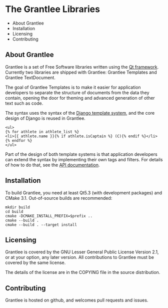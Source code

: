 
The Grantlee Libraries
======================

* About Grantlee
* Installation
* Licensing
* Contributing

About Grantlee
--------------

Grantlee is a set of Free Software libraries written using the [Qt framework](http://code.qt.io).
Currently two libraries are shipped with Grantlee: Grantlee Templates and Grantlee
TextDocument.

The goal of Grantlee Templates is to make it easier for application developers to
separate the structure of documents from the data they contain, opening the door
for theming and advanced generation of other text such as code.

The syntax uses the syntax of the [Django template system](https://docs.djangoproject.com/en/1.9/ref/templates/language/), and
the core design of Django is reused in Grantlee.

    <ul>
    {% for athlete in athlete_list %}
    <li>{{ athlete.name }}{% if athlete.isCaptain %} (C){% endif %}</li>
    {% endfor %}
    </ul>

Part of the design of both template systems is that application developers can
extend the syntax by implementing their own tags and filters. For details of how
to do that, see the [API documentation](http://www.grantlee.org/apidox/extension.html).

Installation
------------

To build Grantlee, you need at least Qt5.3 (with development packages) and CMake 3.1.
Out-of-source builds are recommended:

    mkdir build
    cd build
    cmake -DCMAKE_INSTALL_PREFIX=$prefix ..
    cmake --build .
    cmake --build . --target install

Licensing
---------

Grantlee is covered by the GNU Lesser General Public License Version 2.1, or
at your option, any later version. All contributions to Grantlee must be
covered by the same license.

The details of the license are in the COPYING file in the source distribution.

Contributing
------------

Grantlee is hosted on github, and welcomes pull requests and issues.


